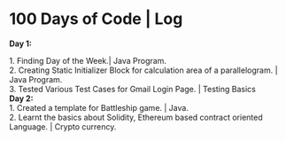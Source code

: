 <h1> <b> 100 Days of Code | Log </b> </h1>

<b>Day 1:</b>
   <div>
    1. Finding Day of the Week.| Java Program. <br>
    2. Creating Static Initializer Block for calculation area of a parallelogram. | Java Program.<br>
    3. Tested Various Test Cases for Gmail Login Page. | Testing Basics
  </div>
<b>Day 2:</b>
   <div>
    1. Created a template for Battleship game. | Java. <br>
    2. Learnt the basics about Solidity, Ethereum based contract oriented Language. | Crypto currency.
   </div>
